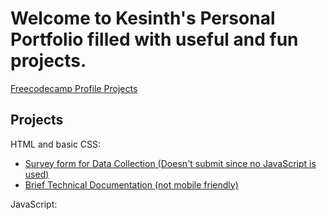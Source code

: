 <html>
  <head>
    <meta charset="UTF-8">
    <meta name="author" content="Kesinth Arul Leslie">
    <meta name="viewport" content="width=device-width,initial scale=1.0">
    <title>Personal Portfolio</title>
  </head>
  <body>
    <h1>Welcome to Kesinth's Personal Portfolio filled with useful and fun projects.</h1>
    <nav>
    <a href="https://www.freecodecamp.org/kesdude" target=_blank> Freecodecamp Profile </a>
    <a href="#projects"> Projects </a>
    </nav>
    <h2 id="projects">Projects</h2>
    <section class="project" id="html">HTML and basic CSS:
    <ul>
    <li><a href="https://codepen.io/John3-16/pen/ZEyvYPb" target=_blank> Survey form for Data Collection (Doesn't submit since no JavaScript is used) </a></li>
    <li><a href=https://codepen.io/John3-16/pen/RwgMbVQ?editors=1111 target=_blank>Brief Technical Documentation (not mobile friendly)</a></li>
    </ul>
    </section>
    <section class="project" id="js">JavaScript:</section>
  </body>
</html>
